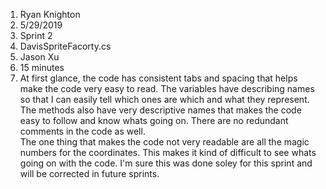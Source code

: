 1. Ryan Knighton
2. 5/29/2019
3. Sprint 2
4. DavisSpriteFacorty.cs
5. Jason Xu
6. 15 minutes
7. At first glance, the code has consistent tabs and spacing that helps make the code very easy to read.  The variables have describing names so that I can easily tell which ones are which and what they represent.  The methods also have very descriptive names that makes the code easy to follow and know whats going on.  There are no redundant comments in the code as well.  
The one thing that makes the code not very readable are all the magic numbers for the coordinates.  This makes it kind of difficult to see whats going on with the code.  I'm sure this was done soley for this sprint and will be corrected in future sprints.